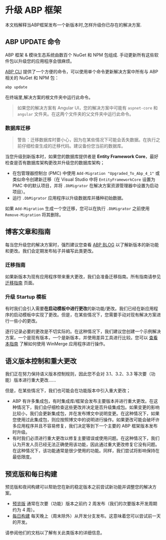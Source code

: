 # 升级 ABP 框架

本文档解释当ABP框架发布一个新版本时,怎样升级你已存在的解决方案.

## ABP UPDATE 命令

ABP 框架 & 模块生态系统由数百个 NuGet 和 NPM 包组成. 手动更新所有这些软件包以升级您的应用程序会很麻烦。

[ABP CLI](CLI.md) 提供了一个方便的命令，可以使用单个命令更新解决方案中所有与 ABP 相关的 NuGet 和 NPM 包：
````bash
abp update
````
在终端里,解决方案的根文件夹中运行此命令。

> 如果您的解决方案有 Angular UI，您的解决方案中可能有 `aspnet-core` 和 `angular` 文件夹。在这两个文件夹的父文件夹中运行此命令。

### 数据库迁移

> 警告：迁移数据库时要小心，因为在某些情况下可能会丢失数据。在执行之前仔细检查生成的迁移代码。建议备份您当前的数据库。

当您升级到新版本时，如果您的数据库提供者是 **Entity Framework Core**，最好检查是否有数据库架构更改并升级您的数据库架构；


* 在包管理器控制台 (PMC) 中使用 `Add-Migration "Upgraded_To_Abp_4_1"` 或类似命令创建新迁移（在 Visual Studio 中将 `EntityFrameworkCore` 设置为 PMC 中的默认项目，并将 `.DbMigrator` 在解决方案资源管理器中设置为启动项目）。
* 运行 `.DbMigrator` 应用程序以升级数据库并播种初始数据。

如果 `Add-Migration` 生成一个空迁移，您可以在执行 `.DbMigrator` 之前使用 `Remove-Migration` 将其删除。

## 博客文章和指南

每当您升级您的解决方案时，强烈建议您查看 [ABP BLOG](https://blog.abp.io/) 以了解新版本的新功能和更改。我们会定期发布帖子并编写此类更改。

### 迁移指南

如果新版本为现有应用程序带来重大更改，我们会准备迁移指南。所有指南请参见 [迁移指南](Migration-Guides/Index.md) 页面。

### 升级 Startup 模板

有时我们会引入需要**在启动模板中进行更改**的新功能/更改。我们已经在新应用程序的启动模板中实现了更改。但是，在某些情况下，您需要手动对现有解决方案进行一些小的更改。

逐行记录必要的更改是不切实际的。在这种情况下，我们建议您创建一个示例解决方案，一个是现有版本，一个是新版本，并使用差异工具进行比较。您可以 [查看本指南](Migration-Guides/Upgrading-Startup-Template.md) 了解如何使用 WinMerge 应用程序进行操作。

## 语义版本控制和重大更改

我们正在努力保持语义版本控制规则，因此您不会对 3.1、3.2、3.3 等次要（功能）版本进行重大更改......

但是，在某些情况下，我们也可能会在功能版本中引入重大更改；

* ABP 有许多集成包，有时集成库/框架会发布主要版本并进行重大更改。在这种情况下，我们会仔细检查这些更改并决定是否升级集成包。如果变更的影响比较小，我们会更新集成包，并在发布博文中说明变更。在这种情况下，如果您使用过此集成包，则应按照博文中的说明进行操作。如果更改可能会破坏许多应用程序并且不容易修复，我们决定等到下一个主要的 ABP 框架版本发布时升级。
* 有时我们必须进行重大更改以修复主要错误或使用问题。在这种情况下，我们认为开发人员已经无法正确使用该功能，因此通过重大更改修复它没有问题。在这种情况下，该功能通常是很少使用的功能。同样，我们尝试将影响保持在最低限度。

## 预览版和每日构建

预览版和夜间构建可以帮助您在新的稳定版本之前尝试新功能并调整您的解决方案。

* [预览版](Previews.md) 通常在次要（功能）版本之前约 2 周发布（我们的次要版本开发周期约为 4 周）。
* [每日构建](Nightly-Builds.md) 每天晚上（周末除外）从开发分支发布。这意味着您可以尝试前一天的开发。

请参阅他们的文档以了解有关此类版本的详细信息。
